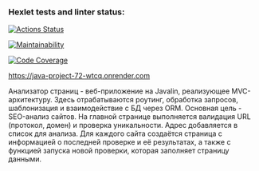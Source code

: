 ### Hexlet tests and linter status:
[![Actions Status](https://github.com/jhg913915/java-project-72/actions/workflows/hexlet-check.yml/badge.svg)](https://github.com/jhg913915/java-project-72/actions)

[![Maintainability](https://qlty.sh/badges/4d95101c-8fe6-44e5-91c7-0177b20bfe30/maintainability.svg)](https://qlty.sh/gh/jhg913915/projects/java-project-72)

[![Code Coverage](https://qlty.sh/badges/4d95101c-8fe6-44e5-91c7-0177b20bfe30/test_coverage.svg)](https://qlty.sh/gh/jhg913915/projects/java-project-72)

https://java-project-72-wtcq.onrender.com

Анализатор страниц - веб-приложение на Javalin, реализующее MVC-архитектуру. Здесь отрабатываются роутинг, обработка запросов, шаблонизация и взаимодействие с БД через ORM. Основная цель - SEO-анализ сайтов. На главной странице выполняется валидация URL (протокол, домен) и проверка уникальности. Адрес добавляется в список для анализа. Для каждого сайта создаётся страница с информацией о последней проверке и её результатах, а также с функцией запуска новой проверки, которая заполняет страницу данными.

